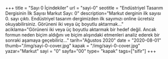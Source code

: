 +++
title = "Sayı 0 İçindekiler"
url = "sayi-0"
seotitle = "Endüstriyel Tasarım Dergisinin İlk Sayısı Markut Sayı: 0"
description="Markut derginin ilk sayısı 0. sayı çıktı. Endüstriyel tasarım dergimizden ilk sayımızı online ücretsiz okuyabilirsiniz. Görüneni iki veya üç boyutlu aktarmak..."
aciklama="Görüneni iki veya üç boyutlu aktarmak bir hedef değil. Ancak formun neden biçim aldığını ve biçim alışındaki etmenleri analiz ederek bir sonraki aşamaya geçebiliriz..."
tarih="Ağustos 2020"
date = "2020-08-01"
thumb="/img/sayi-0-cover.jpg"
kapak = "/img/sayi-0-cover.jpg"
yazar="Markut"
sayi = "0"
sayfa="00"
type= "kapak"
tags=["sifir"]
+++

<a href="/sayi-0/giris/" id="next"></a>
